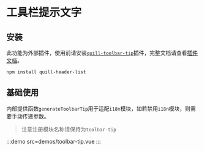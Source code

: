 # 工具栏提示文字

## 安装

此功能为外部插件，使用前请安装[`quill-toolbar-tip`](https://www.npmjs.com/package/quill-toolbar-tip)插件，完整文档请查看[插件文档](https://github.com/opentiny/quill-toolbar-tip#quilltoolbartip)。

```bash
npm install quill-header-list
```

## 基础使用

内部提供函数`generateToolbarTip`用于适配`i18n`模块，如若禁用`i18n`模块，则需要手动传递参数。

> 注意注册模块名称请保持为`toolbar-tip`

:::demo src=demos/toolbar-tip.vue
:::
